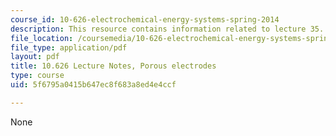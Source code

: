 ```yaml
---
course_id: 10-626-electrochemical-energy-systems-spring-2014
description: This resource contains information related to lecture 35.
file_location: /coursemedia/10-626-electrochemical-energy-systems-spring-2014/5f6795a0415b647ec8f683a8ed4e4ccf_MIT10_626S14_S11lec35.pdf
file_type: application/pdf
layout: pdf
title: 10.626 Lecture Notes, Porous electrodes
type: course
uid: 5f6795a0415b647ec8f683a8ed4e4ccf

---
```

None